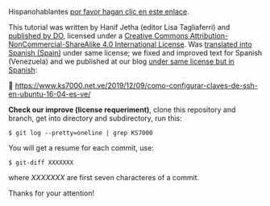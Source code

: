 Hispanohablantes [por favor hagan clic en este enlace](/LEEME.md).

This tutorial was written by Hanif Jetha (editor Lisa Tagliaferri) and [published by DO](https://www.digitalocean.com/community/tutorials/how-to-set-up-ssh-keys-on-ubuntu-1604), licensed under a [Creative Commons Attribution-NonCommercial-ShareAlike 4.0 International License](https://creativecommons.org/licenses/by-nc-sa/4.0/). Was [translated into Spanish (Spain)](https://www.digitalocean.com/community/tutorials/como-configurar-claves-de-ssh-en-ubuntu-16-04-es) under same license; we fixed and improved text for Spanish (Venezuela) and we published at our blog [under same license but in Spanish](https://creativecommons.org/licenses/by-nc-sa/4.0/deed.es_ES):

🔗 https://www.ks7000.net.ve/2019/12/09/como-configurar-claves-de-ssh-en-ubuntu-16-04-es-ve/

**Check our improve (license requeriment)**, clone this repository and branch, get into directory and subdirectory, run this:

```shell
$ git log --pretty=oneline | grep KS7000
```

You will get a resume for each commit, use:

```shell
$ git-diff XXXXXXX
```

where _XXXXXXX_ are first seven characteres of a commit.

Thanks for your attention!
